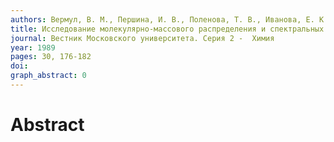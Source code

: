```yaml
---
authors: Вермул, В. М., Першина, И. В., Поленова, Т. В., Иванова, Е. К.
title: Исследование молекулярно-массового распределения и спектральных параметров фульвокислот природных вод. 1. Гель-хроматографическое фракционирование фульвокислот по молекулярным массам
journal: Вестник Московского университета. Серия 2 -  Химия
year: 1989
pages: 30, 176-182
doi: 
graph_abstract: 0
---
```


# Abstract 

 